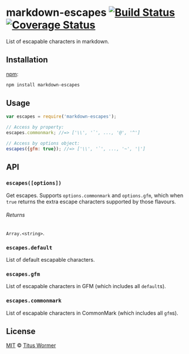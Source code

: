 # markdown-escapes [![Build Status][travis-badge]][travis] [![Coverage Status][codecov-badge]][codecov]

List of escapable characters in markdown.

## Installation

[npm][]:

```bash
npm install markdown-escapes
```

## Usage

```javascript
var escapes = require('markdown-escapes');

// Access by property:
escapes.commonmark; //=> ['\\', '`', ..., '@', '^']

// Access by options object:
escapes({gfm: true}); //=> ['\\', '`', ..., '~', '|']
```

## API

### `escapes([options])`

Get escapes.  Supports `options.commonmark` and `options.gfm`, which
when `true` returns the extra escape characters supported by those
flavours.

###### Returns

`Array.<string>`.

### `escapes.default`

List of default escapable characters.

### `escapes.gfm`

List of escapable characters in GFM (which includes all `default`s).

### `escapes.commonmark`

List of escapable characters in CommonMark (which includes all `gfm`s).

## License

[MIT][license] © [Titus Wormer][author]

<!-- Definitions -->

[travis-badge]: https://img.shields.io/travis/wooorm/markdown-escapes.svg

[travis]: https://travis-ci.org/wooorm/markdown-escapes

[codecov-badge]: https://img.shields.io/codecov/c/github/wooorm/markdown-escapes.svg

[codecov]: https://codecov.io/github/wooorm/markdown-escapes

[npm]: https://docs.npmjs.com/cli/install

[license]: license

[author]: https://wooorm.com
